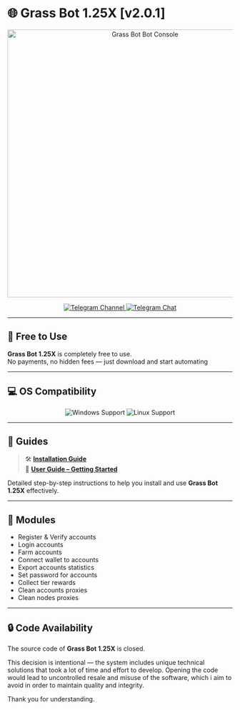 # 🌐 Grass Bot 1.25X [v2.0.1]

<div align="center">
  <img src="./images/console.png" alt="Grass Bot Bot Console" width="600"/>

  <p align="center">
    <a href="https://t.me/JamBitPY">
      <img src="https://img.shields.io/badge/Telegram-Channel-blue?style=for-the-badge&logo=telegram" alt="Telegram Channel">
    </a>
    <a href="https://t.me/+-4HDHSdBgiYxNGRi">
      <img src="https://img.shields.io/badge/Telegram-Chat-blue?style=for-the-badge&logo=telegram" alt="Telegram Chat">
    </a>
  </p>
</div>

---

## 💸 Free to Use

**Grass Bot 1.25X** is completely free to use.  
No payments, no hidden fees — just download and start automating

---

## 💻 OS Compatibility

<p align="center">
  <img src="https://img.shields.io/badge/Windows-Supported-0078D6?style=for-the-badge&logo=windows&logoColor=white" alt="Windows Support">
  <img src="https://img.shields.io/badge/Linux-Supported-FCC624?style=for-the-badge&logo=linux&logoColor=black" alt="Linux Support">
</p>


---

## 📘 Guides

> 🛠 **[Installation Guide](https://jammers-organization.gitbook.io/jambit/depin/grass-1.25x/installation)**  
> 📖 **[User Guide – Getting Started](https://jammers-organization.gitbook.io/jambit/depin/grass-1.25x/user-guide-getting-started)**

Detailed step-by-step instructions to help you install and use **Grass Bot 1.25X** effectively.



---

## 🧩 Modules

- Register & Verify accounts  
- Login accounts  
- Farm accounts  
- Connect wallet to accounts  
- Export accounts statistics
- Set password for accounts
- Collect tier rewards
- Clean accounts proxies  
- Clean nodes proxies  

---
## 🔒 Code Availability

The source code of **Grass Bot 1.25X** is closed.

This decision is intentional — the system includes unique technical solutions that took a lot of time and effort to develop. Opening the code would lead to uncontrolled resale and misuse of the software, which i aim to avoid in order to maintain quality and integrity.

Thank you for understanding.
